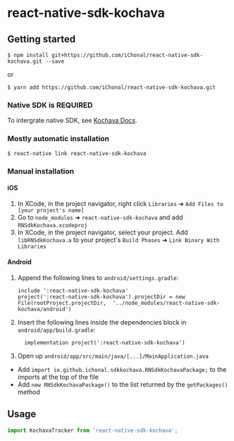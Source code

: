 
# react-native-sdk-kochava

## Getting started

`$ npm install git+https://github.com/iChonal/react-native-sdk-kochava.git --save`

or

`$ yarn add https://github.com/iChonal/react-native-sdk-kochava.git`

### Native SDK is **REQUIRED**

To intergrate native SDK, see [Kochava Docs](https://support.kochava.com/sdk-integration/).

### Mostly automatic installation

`$ react-native link react-native-sdk-kochava`

### Manual installation

#### iOS

1. In XCode, in the project navigator, right click `Libraries` ➜ `Add Files to [your project's name]`
2. Go to `node_modules` ➜ `react-native-sdk-kochava` and add `RNSdkKochava.xcodeproj`
3. In XCode, in the project navigator, select your project. Add `libRNSdkKochava.a` to your project's `Build Phases` ➜ `Link Binary With Libraries`

#### Android

1. Append the following lines to `android/settings.gradle`:
  	```
  	include ':react-native-sdk-kochava'
  	project(':react-native-sdk-kochava').projectDir = new File(rootProject.projectDir, 	'../node_modules/react-native-sdk-kochava/android')
  	```
2. Insert the following lines inside the dependencies block in `android/app/build.gradle`:
  	```
      implementation project(':react-native-sdk-kochava')
  	```
3. Open up `android/app/src/main/java/[...]/MainApplication.java`
  - Add `import io.github.ichonal.sdkkochava.RNSdkKochavaPackage;` to the imports at the top of the file
  - Add `new RNSdkKochavaPackage()` to the list returned by the `getPackages()` method


## Usage

```javascript
import KochavaTracker from 'react-native-sdk-kochava';
```
  